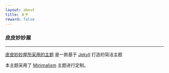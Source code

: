 ```yaml
---
layout: about
title: 关于
reward: false
---
```


###  皮皮妙妙屋

---

[皮皮妙妙屋所采用的主题][1] 是一款基于 [Jekyll][2] 打造的简洁主题

本主题采用了 [Minimalism][3] 主题进行定制。

[1]:https://github.com/pipi23333/pipi23333.github.io
[2]:https://jekyllrb.com/
[3]:https://github.com/showzeng/Minimalism
